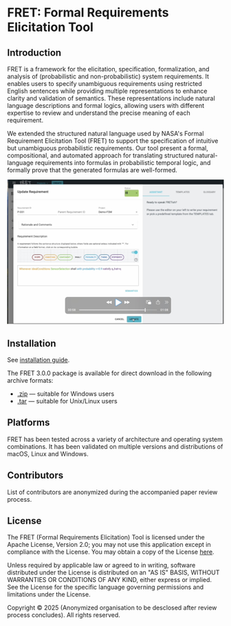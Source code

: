 FRET: Formal Requirements Elicitation Tool
=============================================

Introduction
------------

FRET is a framework for the elicitation, specification, formalization, and analysis of (probabilistic and non-probabilistic) system requirements. It enables users to specify unambiguous requirements using restricted English sentences while providing multiple representations to enhance clarity and validation of semantics. These representations include natural language descriptions and formal logics, allowing users with different expertise to review and understand the precise meaning of each requirement.

We extended the structured natural language used by NASA's Formal Requirement Elicitation Tool (FRET) to support the specification of intuitive but unambiguous probabilistic requirements. Our tool present a formal, compositional, and automated approach for translating structured natural-language requirements into formulas in probabilistic temporal logic, and formally prove that the generated formulas are well-formed.


[![Watch the demo](assets/preview.jpg)](assets/demo.mov)


Installation
------------

See [installation guide](fret-electron/docs/_media/installingFRET/installationInstructions.md).


The FRET 3.0.0 package is available for direct download in the following archive formats:
- [.zip](https://github.com/Gricel-lee/FRET-Anonymous/blob/main/fret-3.0.0.zip) — suitable for Windows users
- [.tar](https://raw.githubusercontent.com/Gricel-lee/FRET-Anonymous/main/fret-3.0.0.tar) — suitable for Unix/Linux users



Platforms
---------

FRET has been tested across a variety of architecture and operating system combinations. It has been validated on multiple versions and distributions of macOS, Linux and Windows.

Contributors
------------

List of contributors are anonymized during the accompanied paper review process.


License
-------
 
The FRET (Formal Requirements Elicitation) Tool is licensed under the Apache License, Version 2.0; you may not use this application except in compliance with the License. You may obtain a copy of the License [here](LICENSE.pdf).
 
Unless required by applicable law or agreed to in writing, software distributed under the License is distributed on an "AS IS" BASIS, WITHOUT WARRANTIES OR CONDITIONS OF ANY KIND, either express or implied. See the License for the specific language governing permissions and limitations under the License.

Copyright © 2025 (Anonymized organisation to be desclosed after review process concludes). All rights reserved.
